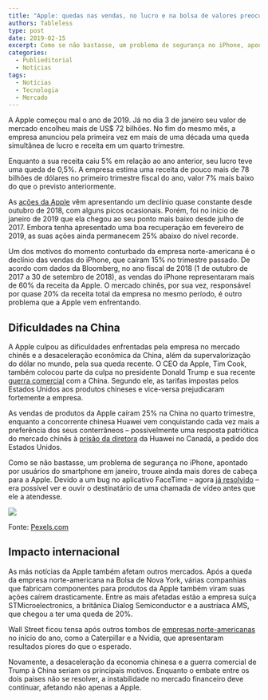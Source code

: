 ```yaml
---
title: "Apple: quedas nas vendas, no lucro e na bolsa de valores preocupam"
authors: Tableless
type: post
date: 2019-02-15
excerpt: Como se não bastasse, um problema de segurança no iPhone, apontado por usuários do smartphone em janeiro, trouxe ainda mais dores de cabeça para a Apple.
categories:
  - Publieditorial
  - Notícias
tags:
  - Notícias
  - Tecnologia
  - Mercado
---
```


A Apple começou mal o ano de 2019. Já no dia 3 de janeiro seu valor de mercado encolheu mais de US$ 72 bilhões. No fim do mesmo mês, a empresa anunciou pela primeira vez em mais de uma década uma queda simultânea de lucro e receita em um quarto trimestre.

Enquanto a sua receita caiu 5% em relação ao ano anterior, seu lucro teve uma queda de 0,5%. A empresa estima uma receita de pouco mais de 78 bilhões de dólares no primeiro trimestre fiscal do ano, valor 7% mais baixo do que o previsto anteriormente.

As [ações da Apple](https://www.etoro.com/pt-pt/markets/aapl) vêm apresentando um declínio quase constante desde outubro de 2018, com alguns picos ocasionais. Porém, foi no início de janeiro de 2019 que ela chegou ao seu ponto mais baixo desde julho de 2017. Embora tenha apresentado uma boa recuperação em fevereiro de 2019, as suas ações ainda permanecem 25% abaixo do nível recorde.

Um dos motivos do momento conturbado da empresa norte-americana é o declínio das vendas do iPhone, que caíram 15% no trimestre passado. De acordo com dados da Bloomberg, no ano fiscal de 2018 (1 de outubro de 2017 a 30 de setembro de 2018), as vendas do iPhone representaram mais de 60% da receita da Apple. O mercado chinês, por sua vez, responsável por quase 20% da receita total da empresa no mesmo período, é outro problema que a Apple vem enfrentando.

## Dificuldades na China

A Apple culpou as dificuldades enfrentadas pela empresa no mercado chinês e a desaceleração econômica da China, além da supervalorização do dólar no mundo, pela sua queda recente. O CEO da Apple, Tim Cook, também colocou parte da culpa no presidente Donald Trump e sua recente [guerra comercial](https://www.businessinsider.com/tim-cook-trump-tariffs-china-trade-war-apple-iphone-sales-2019-1?r=US&IR=T) com a China. Segundo ele, as tarifas impostas pelos Estados Unidos aos produtos chineses e vice-versa prejudicaram fortemente a empresa.

As vendas de produtos da Apple caíram 25% na China no quarto trimestre, enquanto a concorrente chinesa Huawei vem conquistando cada vez mais a preferência dos seus conterrâneos – possivelmente uma resposta patriótica do mercado chinês à [prisão da diretora](https://www.valor.com.br/internacional/6014449/canada-prende-diretora-da-chinesa-huawei-pedido-dos-estados-unidos) da Huawei no Canadá, a pedido dos Estados Unidos.

Como se não bastasse, um problema de segurança no iPhone, apontado por usuários do smartphone em janeiro, trouxe ainda mais dores de cabeça para a Apple. Devido a um bug no aplicativo FaceTime – agora [já resolvido](https://gizmodo.uol.com.br/correcao-bug-facetime-espionar-usuarios/) – era possível ver e ouvir o destinatário de uma chamada de vídeo antes que ele a atendesse.

![](https://i.imgur.com/Q3hgAVD.jpg)

Fonte: [Pexels.com](https://www.pexels.com/photo/apple-apple-devices-blur-cellphone-198192/)

## Impacto internacional

As más notícias da Apple também afetam outros mercados. Após a queda da empresa norte-americana na Bolsa de Nova York, várias companhias que fabricam componentes para produtos da Apple também viram suas ações caírem drasticamente. Entre as mais afetadas estão a empresa suíça STMicroelectronics, a britânica Dialog Semiconductor e a austríaca AMS, que chegou a ter uma queda de 20%.

Wall Street ficou tensa após outros tombos de [empresas norte-americanas](https://www.bloomberg.com/news/articles/2019-01-28/china-weakness-spreads-far-and-wide-from-caterpillar-to-nvidia) no início do ano, como a Caterpillar e a Nvidia, que apresentaram resultados piores do que o esperado.

Novamente, a desaceleração da economia chinesa e a guerra comercial de Trump à China seriam os principais motivos. Enquanto o embate entre os dois países não se resolver, a instabilidade no mercado financeiro deve continuar, afetando não apenas a Apple.